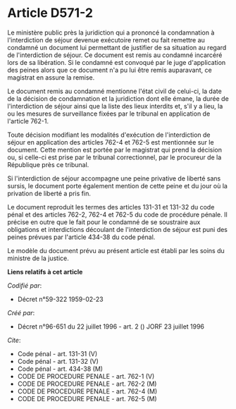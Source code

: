 # Article D571-2

Le ministère public près la juridiction qui a prononcé la condamnation à l'interdiction de séjour devenue exécutoire remet ou
fait remettre au condamné un document lui permettant de justifier de sa situation au regard de l'interdiction de séjour. Ce
document est remis au condamné incarcéré lors de sa libération. Si le condamné est convoqué par le juge d'application des
peines alors que ce document n'a pu lui être remis auparavant, ce magistrat en assure la remise.

Le document remis au condamné mentionne l'état civil de celui-ci, la date de la décision de condamnation et la juridiction
dont elle émane, la durée de l'interdiction de séjour ainsi que la liste des lieux interdits et, s'il y a lieu, la ou les
mesures de surveillance fixées par le tribunal en application de l'article 762-1.

Toute décision modifiant les modalités d'exécution de l'interdiction de séjour en application des articles 762-4 et 762-5 est
mentionnée sur le document. Cette mention est portée par le magistrat qui prend la décision ou, si celle-ci est prise par le
tribunal correctionnel, par le procureur de la République près ce tribunal.

Si l'interdiction de séjour accompagne une peine privative de liberté sans sursis, le document porte également mention de
cette peine et du jour où la privation de liberté a pris fin.

Le document reproduit les termes des articles 131-31 et 131-32 du code pénal et des articles 762-2, 762-4 et 762-5 du code de
procédure pénale. Il précise en outre que le fait pour le condamné de se soustraire aux obligations et interdictions
découlant de l'interdiction de séjour est puni des peines prévues par l'article 434-38 du code pénal.

Le modèle du document prévu au présent article est établi par les soins du ministre de la justice.

**Liens relatifs à cet article**

_Codifié par_:

  - Décret n°59-322 1959-02-23

_Créé par_:

  - Décret n°96-651 du 22 juillet 1996 - art. 2 () JORF 23 juillet 1996

_Cite_:

  - Code pénal - art. 131-31 (V)
  - Code pénal - art. 131-32 (V)
  - Code pénal - art. 434-38 (M)
  - CODE DE PROCEDURE PENALE - art. 762-1 (V)
  - CODE DE PROCEDURE PENALE - art. 762-2 (M)
  - CODE DE PROCEDURE PENALE - art. 762-4 (M)
  - CODE DE PROCEDURE PENALE - art. 762-5 (M)
